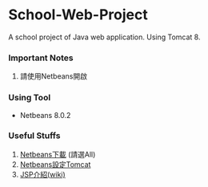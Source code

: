 # School-Web-Project
A school project of Java web application. Using Tomcat 8.

### Important Notes
1. 請使用Netbeans開啟

### Using Tool
* Netbeans 8.0.2

### Useful Stuffs
1. [Netbeans下載](https://netbeans.org/downloads/) (請選All)
2. [Netbeans設定Tomcat](https://technology.amis.nl/2012/01/02/installing-tomcat-7-and-configuring-as-server-in-netbeans/)
3. [JSP介紹(wiki)](https://zh.wikipedia.org/wiki/JSP)
